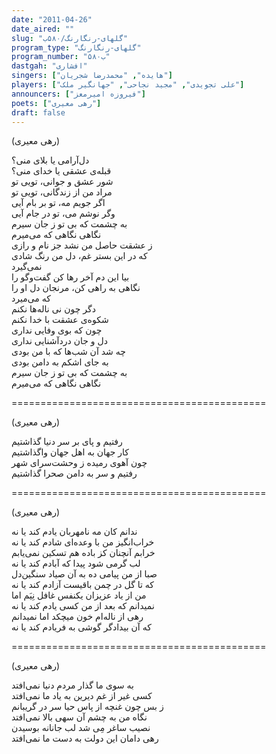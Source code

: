 ```yaml
---
date: "2011-04-26"
date_aired: ""
slug: "گلهای-رنگارنگ/۵۸۰ب"
program_type: "گلهای-رنگارنگ"
program_number: "۵۸۰ب"
dastgah: "افشاری"
singers: ["هایده", "محمدرضا شجریان"]
players: ["علی تجویدی", "مجید نجاحی", "جهانگیر ملک"]
announcers: ["فیروزه امیرمعز"]
poets: ["رهی معیری"]
draft: false
---
```


(رهی معیری)  

دل‌آرامی یا‍ بلای منی؟  
قبله‌ی عشقی یا خدای منی؟  
شور عشق و جوانی، تویی تو  
مراد من از زندگانی، تویی تو  
اگر جویم مه، تو بر بام آیی  
وگر نوشم می، تو در جام آیی  
به چشمت که بی تو ز جان سیرم  
نگاهی نگاهی که می‌میرم  
ز عشقت حاصل من نشد جز نام و رازی  
که در این بستر غم، دل من رنگ شادی  
نمی‌گیرد  
بیا این دم آخر رها کن گفت‌وگو را  
نگاهی به راهی کن، مرنجان دل او را  
که می‌میرد  
دگر چون نی ناله‌ها نکنم  
شکوه‌ی عشقت با خدا نکنم  
چون که بوی وفایی نداری  
دل و جان دردآشنایی نداری  
چه شد آن شب‌ها که با من بودی  
به جای اشکم به دامن بودی  
به چشمت که بی تو ز جان سیرم  
نگاهی نگاهی که می‌میرم  

============================================  

(رهی معیری)  

رفتیم و پای بر سر دنیا گذاشتیم  
کار جهان به اهل جهان واگذاشتیم  
چون آهوی رمیده ز وحشت‌سرای شهر  
رفتیم و سر به دامن صحرا گذاشتیم  

============================================  

(رهی معیری)  

ندانم کان مه نامهربان یادم کند یا نه  
خراب‌انگیز من با وعده‌ای شادم کند یا نه  
خرابم آنچنان کز باده هم تسکین نمی‌یابم  
لب گرمی شود پیدا که آبادم کند یا نه  
صبا از من پیامی ده به آن صیاد سنگین‌دل  
که تا گل در چمن باقیست آزادم کند یا نه  
من از یاد عزیزان یکنفس غافل نِیَم اما  
نمیدانم که بعد از من کسی یادم کند یا نه  
رهی از ناله‌ام خون میچکد اما نمیدانم  
که آن بیدادگر گوشی به فریادم کند یا نه  

============================================  

(رهی معیری)  

به سوی ما گذار مردم دنیا نمی‌افتد  
کسی غیر از غم دیرین به یاد ما نمی‌افتد  
ز بس چون غنچه از پاس حیا سر در گریبانم  
نگاه من به چشم آن سهی بالا نمی‌افتد  
نصیب ساغر مِی شد لب جانانه بوسیدن  
رهی دامان این دولت به دست ما نمی‌افتد  
